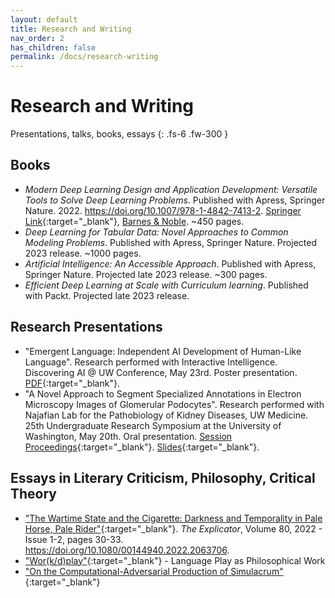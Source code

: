 ```yaml
---
layout: default
title: Research and Writing
nav_order: 2
has_children: false
permalink: /docs/research-writing
---
```


# Research and Writing

Presentations, talks, books, essays
{: .fs-6 .fw-300 }

## Books
- *Modern Deep Learning Design and Application Development: Versatile Tools to Solve Deep Learning Problems*. Published with Apress, Springer Nature. 2022. https://doi.org/10.1007/978-1-4842-7413-2. [Springer Link](https://link.springer.com/book/10.1007/978-1-4842-7413-2){:target="_blank"}, [Barnes & Noble](https://www.barnesandnoble.com/w/modern-deep-learning-design-and-application-development-andre-ye/1139992754). ~450 pages.
- *Deep Learning for Tabular Data: Novel Approaches to Common Modeling Problems*. Published with Apress, Springer Nature. Projected 2023 release. ~1000 pages.
- *Artificial Intelligence: An Accessible Approach*. Published with Apress, Springer Nature. Projected late 2023 release. ~300 pages.
- *Efficient Deep Learning at Scale with Curriculum learning*. Published with Packt. Projected late 2023 release.

## Research Presentations
- "Emergent Language: Independent AI Development of Human-Like Language". Research performed with Interactive Intelligence. Discovering AI @ UW Conference, May 23rd. Poster presentation. [PDF](){:target="_blank"}.
- "A Novel Approach to Segment Specialized Annotations in Electron Microscopy Images of Glomerular Podocytes". Research performed with Najafian Lab for the Pathobiology of Kidney Diseases, UW Medicine. 25th Undergraduate Research Symposium at the University of Washington, May 20th. Oral presentation. [Session Proceedings](https://expo.uw.edu/expo/apply/635/proceedings/offering_session/1374){:target="_blank"}. [Slides](https://andre-ye.github.io/files/najafian/URP%20Presentation.pdf){:target="_blank"}.

## Essays in Literary Criticism, Philosophy, Critical Theory
- ["The Wartime State and the Cigarette: Darkness and Temporality in Pale Horse, Pale Rider"](https://www.tandfonline.com/doi/full/10.1080/00144940.2022.2063706){:target="_blank"}. *The Explicator*, Volume 80, 2022 - Issue 1-2, pages 30-33. https://doi.org/10.1080/00144940.2022.2063706.
- ["Wor(k/d)play"](https://andre-ye.github.io/files/writings/Wor(k_d)play%20(3).pdf){:target="_blank"} - Language Play as Philosophical Work
- ["On the Computational-Adversarial Production of Simulacrum"](https://andre-ye.github.io/files/writings/On_the_Computational_Adversarial_Production_of_Simulacrum_Name.pdf){:target="_blank"}
<!-- - ["Collective Individualism in Black Conservatism"](https://andre-ye.github.io/ts/docs/portfolio/files/sociology/Draft%204%20-%20Final.pdf){:target="_blank"} -->

